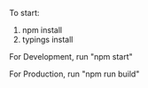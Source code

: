 To start:
1. npm install
2. typings install

For Development, run "npm start"

For Production, run "npm run build"
